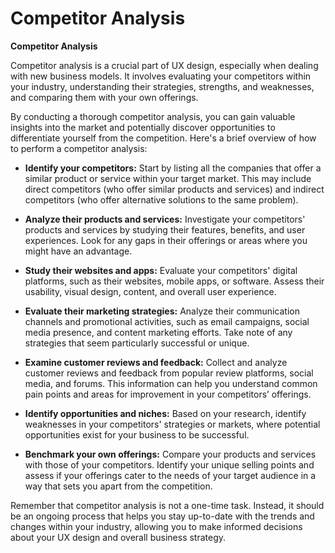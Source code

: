 # Competitor Analysis

**Competitor Analysis**

Competitor analysis is a crucial part of UX design, especially when dealing with new business models. It involves evaluating your competitors within your industry, understanding their strategies, strengths, and weaknesses, and comparing them with your own offerings.

By conducting a thorough competitor analysis, you can gain valuable insights into the market and potentially discover opportunities to differentiate yourself from the competition. Here's a brief overview of how to perform a competitor analysis:

- **Identify your competitors:** Start by listing all the companies that offer a similar product or service within your target market. This may include direct competitors (who offer similar products and services) and indirect competitors (who offer alternative solutions to the same problem).

- **Analyze their products and services:** Investigate your competitors' products and services by studying their features, benefits, and user experiences. Look for any gaps in their offerings or areas where you might have an advantage.

- **Study their websites and apps:** Evaluate your competitors' digital platforms, such as their websites, mobile apps, or software. Assess their usability, visual design, content, and overall user experience.

- **Evaluate their marketing strategies:** Analyze their communication channels and promotional activities, such as email campaigns, social media presence, and content marketing efforts. Take note of any strategies that seem particularly successful or unique.

- **Examine customer reviews and feedback:** Collect and analyze customer reviews and feedback from popular review platforms, social media, and forums. This information can help you understand common pain points and areas for improvement in your competitors’ offerings.

- **Identify opportunities and niches:** Based on your research, identify weaknesses in your competitors' strategies or markets, where potential opportunities exist for your business to be successful.

- **Benchmark your own offerings:** Compare your products and services with those of your competitors. Identify your unique selling points and assess if your offerings cater to the needs of your target audience in a way that sets you apart from the competition.

Remember that competitor analysis is not a one-time task. Instead, it should be an ongoing process that helps you stay up-to-date with the trends and changes within your industry, allowing you to make informed decisions about your UX design and overall business strategy.
